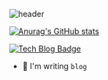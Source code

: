 ![header](https://capsule-render.vercel.app/api?type=waving&color=auto&height=280&section=header&text=Inho%20Choi&fontSize=90&animation=fadeIn&fontAlignY=38&desc=Quantum%20Computing%20&descAlignY=51&descAlign=62)

<p align='center'>

[![Anurag's GitHub stats](https://github-readme-stats.vercel.app/api?username=q-inho&show_icons=true&theme=radical&count_private=true)](https://github.com/anuraghazra/github-readme-stats)

</p>

[![Tech Blog Badge](http://img.shields.io/badge/-Tech%20blog-black?style=flat-square&logo=github&link=https://zzsza.github.io/)](https://q-inho.github.io/)

- 🔭 I'm writing `blog` 
 
 
<!--
**q-inho/q-inho** is a ✨ _special_ ✨ repository because its `README.md` (this file) appears on your GitHub profile.

Here are some ideas to get you started:

- 🔭 I’m currently working on ...
- 🌱 I’m currently learning ...
- 👯 I’m looking to collaborate on ...
- 🤔 I’m looking for help with ...
- 💬 Ask me about ...
- 📫 How to reach me: ...
- 😄 Pronouns: ...
- ⚡ Fun fact: ...
-->
